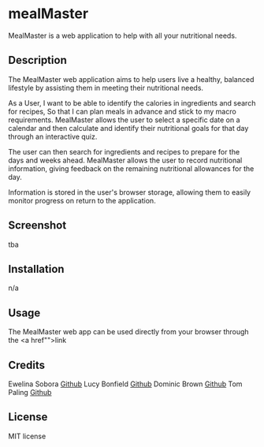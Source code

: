 # mealMaster

MealMaster is a web application to help with all your nutritional needs.

## Description

The MealMaster web application aims to help users live a healthy, balanced lifestyle by assisting them in meeting their nutritional needs.

As a User,
I want to be able to identify the calories in ingredients and search for recipes,
So that I can plan meals in advance and stick to my macro requirements.
MealMaster allows the user to select a specific date on a calendar and then calculate and identify their nutritional goals for that day through an interactive quiz.

The user can then search for ingredients and recipes to prepare for the days and weeks ahead. MealMaster allows the user to record nutritional information, giving feedback on the remaining nutritional allowances for the day.

Information is stored in the user's browser storage, allowing them to easily monitor progress on return to the application.

## Screenshot

tba

## Installation
n/a

## Usage

The MealMaster web app can be used directly from your browser through the <a href"">link</a>

## Credits

Ewelina Sobora <a href="https://github.com/ewelinasobora">Github</a>
Lucy Bonfield <a href="https://github.com/lucybonfield">Github</a>
Dominic Brown <a href="https://github.com/dombrown95">Github</a>
Tom Paling <a href="https://github.com/ph8tfunk">Github</a>

## License
MIT license
